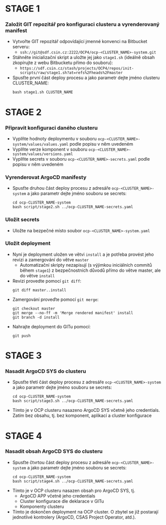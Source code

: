 # STAGE 1
### Založit GIT repozitář pro konfiguraci clusteru a vyrenderovaný manifest
* Vytvořte GIT repozitář odpovídající jmenné konvenci na Bitbucket serveru:
  * `ssh://git@sdf.csin.cz:2222/OCP4/ocp-<CLUSTER_NAME>-system.git`
* Stáhněte inicializační skript a uložte jej jako `stage1.sh` (ideálně obsah zkopírujte z webu Bitbucketu přímo do souboru):
  * `https://sdf.csin.cz/stash/projects/OCP4/repos/init-scripts/raw/stage1.sh?at=refs%2Fheads%2Fmaster`
* Spusťte první část deploy procesu a jako parametr dejte jméno clusteru CLUSTER_NAME:
  ```
  bash stage1.sh CLUSTER_NAME
  ```

# STAGE 2
### Připravit konfiguraci daného clusteru
* Vyplňte hodnoty deploymentu v souboru `ocp-<CLUSTER_NAME>-system/values/values.yaml` podle popisu v něm uvedeném
* Vyplňte verze komponent v souboru `ocp-<CLUSTER_NAME>-system/values/versions.yaml`
* Vyplňte secrets v souboru `ocp-<CLUSTER_NAME>-secrets.yaml` podle popisu v něm uvedeném

### Vyrenderovat ArgoCD manifesty
* Spusťte druhou část deploy procesu z adresáře `ocp-<CLUSTER_NAME>-system` a jako parametr dejte jméno souboru se secrets:
  ```
  cd ocp-CLUSTER_NAME-system
  bash script/stage2.sh ../ocp-CLUSTER_NAME-secrets.yaml
  ```

### Uložit secrets
* Uložte na bezpečné místo soubor `ocp-<CLUSTER_NAME>-system.yaml`

### Uložit deployment
* Nyní je deployment uložen ve větvi `install` a je potřeba provést jeho revizi a zamergování do větve `master`
  * Automatizační skripty nezapisují (s výjimkou iniciálních commitů během `stage1`) z bezpečnostních důvodů přímo do větve master, ale do větve `install`
* Revizi provedte pomocí `git diff`:
  ```
  git diff master..install
  ```
* Zamergování proveďte pomocí `git merge`:
  ```
  git checkout master
  git merge --no-ff -m 'Merge rendered manifest' install
  git branch -d install
  ```
* Nahrajte deployment do GITu pomocí:
  ```
  git push
  ```

# STAGE 3
### Nasadit ArgoCD SYS do clusteru
* Spusťte třetí část deploy procesu z adresáře `ocp-<CLUSTER_NAME>-system` a jako parametr dejte jméno souboru se secrets:
  ```
  cd ocp-CLUSTER_NAME-system
  bash script/stage3.sh ../ocp-CLUSTER_NAME-secrets.yaml
  ```
* Tímto je v OCP clusteru nasazeno ArgoCD SYS včetně jeho credentials. Zatím bez obsahu, tj. bez komponent, aplikací a cluster konfigurace

# STAGE 4
### Nasadit obsah ArgoCD SYS do clusteru
* Spusťte čtvrtou část deploy procesu z adresáře `ocp-<CLUSTER_NAME>-system` a jako parametr dejte jméno souboru se secrets:
  ```
  cd ocp-CLUSTER_NAME-system
  bash script/stage4.sh ../ocp-CLUSTER_NAME-secrets.yaml
  ```
* Tímto je v OCP clusteru nasazen obsah pro ArgoCD SYS, tj.
  * ArgoCD APP včetně jeho credentials
  * Cluster konfigurace dle deklarace v GITu
  * Komponenty clusteru
* Tímto je dokončen deployment na OCP cluster. O zbytel se již postarají jednotlivé kontrolery (ArgoCD, CSAS Project Operator, atd.).
